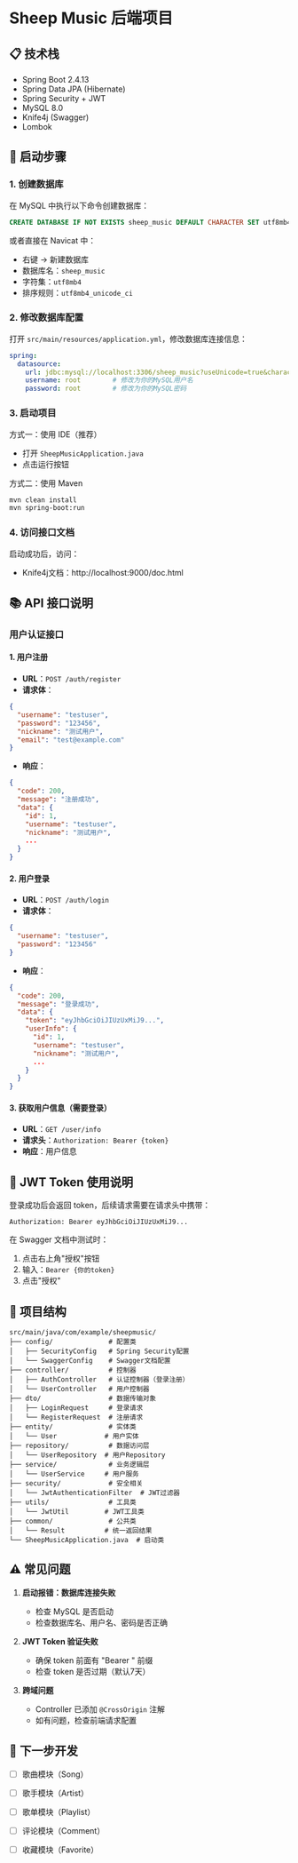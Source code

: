 # Sheep Music 后端项目

## 📋 技术栈

- Spring Boot 2.4.13
- Spring Data JPA (Hibernate)
- Spring Security + JWT
- MySQL 8.0
- Knife4j (Swagger)
- Lombok

## 🚀 启动步骤

### 1. 创建数据库

在 MySQL 中执行以下命令创建数据库：

```sql
CREATE DATABASE IF NOT EXISTS sheep_music DEFAULT CHARACTER SET utf8mb4 COLLATE utf8mb4_unicode_ci;
```

或者直接在 Navicat 中：
- 右键 → 新建数据库
- 数据库名：`sheep_music`
- 字符集：`utf8mb4`
- 排序规则：`utf8mb4_unicode_ci`

### 2. 修改数据库配置

打开 `src/main/resources/application.yml`，修改数据库连接信息：

```yaml
spring:
  datasource:
    url: jdbc:mysql://localhost:3306/sheep_music?useUnicode=true&characterEncoding=utf-8&useSSL=false&serverTimezone=Asia/Shanghai
    username: root        # 修改为你的MySQL用户名
    password: root        # 修改为你的MySQL密码
```

### 3. 启动项目

方式一：使用 IDE（推荐）
- 打开 `SheepMusicApplication.java`
- 点击运行按钮

方式二：使用 Maven
```bash
mvn clean install
mvn spring-boot:run
```

### 4. 访问接口文档

启动成功后，访问：
- Knife4j文档：http://localhost:9000/doc.html

## 📚 API 接口说明

### 用户认证接口

#### 1. 用户注册
- **URL**：`POST /auth/register`
- **请求体**：
```json
{
  "username": "testuser",
  "password": "123456",
  "nickname": "测试用户",
  "email": "test@example.com"
}
```
- **响应**：
```json
{
  "code": 200,
  "message": "注册成功",
  "data": {
    "id": 1,
    "username": "testuser",
    "nickname": "测试用户",
    ...
  }
}
```

#### 2. 用户登录
- **URL**：`POST /auth/login`
- **请求体**：
```json
{
  "username": "testuser",
  "password": "123456"
}
```
- **响应**：
```json
{
  "code": 200,
  "message": "登录成功",
  "data": {
    "token": "eyJhbGciOiJIUzUxMiJ9...",
    "userInfo": {
      "id": 1,
      "username": "testuser",
      "nickname": "测试用户",
      ...
    }
  }
}
```

#### 3. 获取用户信息（需要登录）
- **URL**：`GET /user/info`
- **请求头**：`Authorization: Bearer {token}`
- **响应**：用户信息

## 🔐 JWT Token 使用说明

登录成功后会返回 token，后续请求需要在请求头中携带：

```
Authorization: Bearer eyJhbGciOiJIUzUxMiJ9...
```

在 Swagger 文档中测试时：
1. 点击右上角"授权"按钮
2. 输入：`Bearer {你的token}`
3. 点击"授权"

## 📂 项目结构

```
src/main/java/com/example/sheepmusic/
├── config/              # 配置类
│   ├── SecurityConfig   # Spring Security配置
│   └── SwaggerConfig    # Swagger文档配置
├── controller/          # 控制器
│   ├── AuthController   # 认证控制器（登录注册）
│   └── UserController   # 用户控制器
├── dto/                 # 数据传输对象
│   ├── LoginRequest     # 登录请求
│   └── RegisterRequest  # 注册请求
├── entity/              # 实体类
│   └── User            # 用户实体
├── repository/          # 数据访问层
│   └── UserRepository  # 用户Repository
├── service/             # 业务逻辑层
│   └── UserService     # 用户服务
├── security/            # 安全相关
│   └── JwtAuthenticationFilter  # JWT过滤器
├── utils/               # 工具类
│   └── JwtUtil         # JWT工具类
├── common/              # 公共类
│   └── Result          # 统一返回结果
└── SheepMusicApplication.java  # 启动类
```

## ⚠️ 常见问题

1. **启动报错：数据库连接失败**
   - 检查 MySQL 是否启动
   - 检查数据库名、用户名、密码是否正确

2. **JWT Token 验证失败**
   - 确保 token 前面有 "Bearer " 前缀
   - 检查 token 是否过期（默认7天）

3. **跨域问题**
   - Controller 已添加 `@CrossOrigin` 注解
   - 如有问题，检查前端请求配置

## 📝 下一步开发

- [ ] 歌曲模块（Song）
- [ ] 歌手模块（Artist）
- [ ] 歌单模块（Playlist）
- [ ] 评论模块（Comment）
- [ ] 收藏模块（Favorite）

